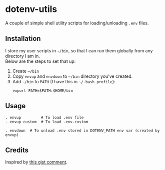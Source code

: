 # dotenv-utils

A couple of simple shell utility scripts for loading/unloading `.env` files.

## Installation

I store my user scripts in `~/bin`, so that I can run them globally from any directory I am in.  
Below are the steps to set that up:
1. Create `~/bin`
2. Copy `envup` and `envdown` to `~/bin` directory you've created.
3. Add `~/bin` to `PATH` (I have this in `~/.bash_profile`):  
    ```shell
    export PATH=$PATH:$HOME/bin
    ```


## Usage

```shell
. envup         # To load .env file
. envup custom  # To load .env.custom
```

```shell
. envdown  # To unload .env stored in DOTENV_PATH env var (created by envup)
```

## Credits

Inspired by [this gist comment](https://gist.github.com/mihow/9c7f559807069a03e302605691f85572#gistcomment-3225272).
